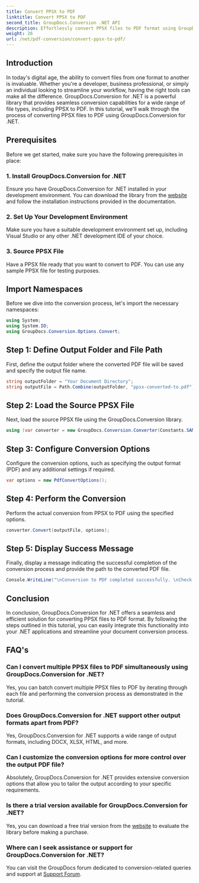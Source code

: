 ```yaml
---
title: Convert PPSX to PDF
linktitle: Convert PPSX to PDF
second_title: GroupDocs.Conversion .NET API
description: Effortlessly convert PPSX files to PDF format using GroupDocs.Conversion for .NET. Streamline your document workflow with this powerful .NET library.
weight: 26
url: /net/pdf-conversion/convert-ppsx-to-pdf/
---
```

## Introduction
In today's digital age, the ability to convert files from one format to another is invaluable. Whether you're a developer, business professional, or simply an individual looking to streamline your workflow, having the right tools can make all the difference. GroupDocs.Conversion for .NET is a powerful library that provides seamless conversion capabilities for a wide range of file types, including PPSX to PDF. In this tutorial, we'll walk through the process of converting PPSX files to PDF using GroupDocs.Conversion for .NET.
## Prerequisites
Before we get started, make sure you have the following prerequisites in place:
### 1. Install GroupDocs.Conversion for .NET
Ensure you have GroupDocs.Conversion for .NET installed in your development environment. You can download the library from the [website](https://releases.groupdocs.com/conversion/net/) and follow the installation instructions provided in the documentation.
### 2. Set Up Your Development Environment
Make sure you have a suitable development environment set up, including Visual Studio or any other .NET development IDE of your choice.
### 3. Source PPSX File
Have a PPSX file ready that you want to convert to PDF. You can use any sample PPSX file for testing purposes.

## Import Namespaces
Before we dive into the conversion process, let's import the necessary namespaces:

```csharp
using System;
using System.IO;
using GroupDocs.Conversion.Options.Convert;
```

## Step 1: Define Output Folder and File Path
First, define the output folder where the converted PDF file will be saved and specify the output file name.
```csharp
string outputFolder = "Your Document Directory";
string outputFile = Path.Combine(outputFolder, "ppsx-converted-to.pdf");
```
## Step 2: Load the Source PPSX File
Next, load the source PPSX file using the GroupDocs.Conversion library.
```csharp
using (var converter = new GroupDocs.Conversion.Converter(Constants.SAMPLE_PPSX))
```
## Step 3: Configure Conversion Options
Configure the conversion options, such as specifying the output format (PDF) and any additional settings if required.
```csharp
var options = new PdfConvertOptions();
```
## Step 4: Perform the Conversion
Perform the actual conversion from PPSX to PDF using the specified options.
```csharp
converter.Convert(outputFile, options);
```
## Step 5: Display Success Message
Finally, display a message indicating the successful completion of the conversion process and provide the path to the converted PDF file.
```csharp
Console.WriteLine("\nConversion to PDF completed successfully. \nCheck output in {0}", outputFolder);
```

## Conclusion
In conclusion, GroupDocs.Conversion for .NET offers a seamless and efficient solution for converting PPSX files to PDF format. By following the steps outlined in this tutorial, you can easily integrate this functionality into your .NET applications and streamline your document conversion process.
## FAQ's
### Can I convert multiple PPSX files to PDF simultaneously using GroupDocs.Conversion for .NET?
Yes, you can batch convert multiple PPSX files to PDF by iterating through each file and performing the conversion process as demonstrated in the tutorial.
### Does GroupDocs.Conversion for .NET support other output formats apart from PDF?
Yes, GroupDocs.Conversion for .NET supports a wide range of output formats, including DOCX, XLSX, HTML, and more.
### Can I customize the conversion options for more control over the output PDF file?
Absolutely, GroupDocs.Conversion for .NET provides extensive conversion options that allow you to tailor the output according to your specific requirements.
### Is there a trial version available for GroupDocs.Conversion for .NET?
Yes, you can download a free trial version from the [website](https://releases.groupdocs.com/) to evaluate the library before making a purchase.
### Where can I seek assistance or support for GroupDocs.Conversion for .NET?
You can visit the GroupDocs forum dedicated to conversion-related queries and support at [Support Forum](https://forum.groupdocs.com/c/conversion/11).
